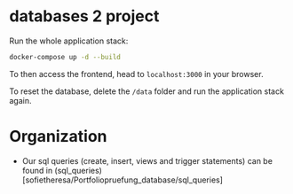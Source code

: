 # databases 2 project

Run the whole application stack:

```bash
docker-compose up -d --build
```

To then access the frontend, head to `localhost:3000` in your browser.

To reset the database, delete the `/data` folder and run the application stack again.

# Organization
- Our sql queries (create, insert, views and trigger statements) can be found in (sql_queries)[sofietheresa/Portfoliopruefung_database/sql_queries]
